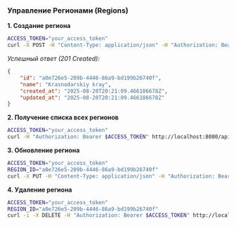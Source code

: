 ### Управление Регионами (Regions)

**1. Создание региона**

```bash
ACCESS_TOKEN="your_access_token"
curl -X POST -H "Content-Type: application/json" -H "Authorization: Bearer $ACCESS_TOKEN" -d '{"name": "Krasnodarskiy kray"}' http://localhost:8080/api/v1/farm/regions
```

*Успешный ответ (201 Created):*
```json
{
    "id": "a0e726e5-209b-4446-86a9-bd199b26740f",
    "name": "Krasnodarskiy kray",
    "created_at": "2025-08-20T20:21:09.466186678Z",
    "updated_at": "2025-08-20T20:21:09.466186678Z"
}
```

**2. Получение списка всех регионов**

```bash
ACCESS_TOKEN="your_access_token"
curl -H "Authorization: Bearer $ACCESS_TOKEN" http://localhost:8080/api/v1/farm/regions
```

**3. Обновление региона**

```bash
ACCESS_TOKEN="your_access_token"
REGION_ID="a0e726e5-209b-4446-86a9-bd199b26740f"
curl -X PUT -H "Content-Type: application/json" -H "Authorization: Bearer $ACCESS_TOKEN" -d '{"name": "Tambovskaya oblast"}' http://localhost:8080/api/v1/farm/regions/$REGION_ID
```

**4. Удаление региона**

```bash
ACCESS_TOKEN="your_access_token"
REGION_ID="a0e726e5-209b-4446-86a9-bd199b26740f"
curl -i -X DELETE -H "Authorization: Bearer $ACCESS_TOKEN" http://localhost:8080/api/v1/farm/regions/$REGION_ID
```